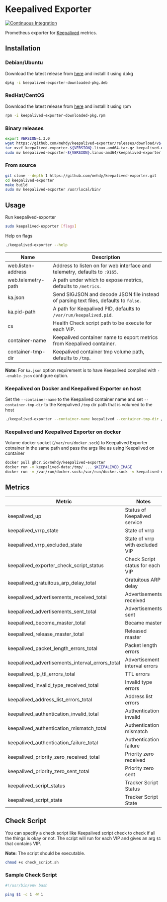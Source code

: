 # Keepalived Exporter

[![Continuous Integration](https://github.com/mehdy/keepalived-exporter/workflows/Continuous%20Integration/badge.svg)](https://github.com/mehdy/keepalived-exporter/actions)

Prometheus exporter for [Keepalived](https://keepalived.org) metrics.

## Installation

### Debian/Ubuntu

Download the latest release from [here](https://github.com/mehdy/keepalived-exporter/releases) and install it using dpkg

```bash
dpkg -i keepalived-exporter-downloaded-pkg.deb
```

### RedHat/CentOS

Download the latest release from [here](https://github.com/mehdy/keepalived-exporter/releases) and install it using rpm

```bash
rpm -i keepalived-exporter-downloaded-pkg.rpm
```

### Binary releases

```bash
export VERSION=1.3.0
wget https://github.com/mehdy/keepalived-exporter/releases/download/v${VERSION}/keepalived-exporter-${VERSION}.linux-amd64.tar.gz
tar xvzf keepalived-exporter-${VERSION}.linux-amd64.tar.gz keepalived-exporter-${VERSION}.linux-amd64/keepalived-exporter
sudo mv keepalived-exporter-${VERSION}.linux-amd64/keepalived-exporter /usr/local/bin/
```

### From source

```bash
git clone --depth 1 https://github.com/mehdy/keepalived-exporter.git
cd keepalived-exporter
make build
sudo mv keepalived-exporter /usr/local/bin/
```

## Usage

Run keepalived-exporter

```bash
sudo keepalived-exporter [flags]
```

Help on flags

```bash
./keepalived-exporter --help
```

Name               | Description
-------------------|------------
web.listen-address | Address to listen on for web interface and telemetry, defaults to `:9165`.
web.telemetry-path | A path under which to expose metrics, defaults to `/metrics`.
ka.json            | Send SIGJSON and decode JSON file instead of parsing text files, defaults to `false`.
ka.pid-path        | A path for Keepalived PID, defaults to `/var/run/keepalived.pid`.
cs                 | Health Check script path to be execute for each VIP.
container-name     | Keepalived container name to export metrics from Keepalived container.
container-tmp-dir  | Keepalived container tmp volume path, defaults to `/tmp`.

**Note:** For `ka.json` option requirement is to have Keepalived compiled with `--enable-json` configure option.

### Keepalived on Docker and Keepalived Exporter on host

Set the `--container-name` to the Keepalived container name and set `--container-tmp-dir` to the Keepalived `/tmp` dir path that is volumed to the host

```bash
./keepalived-exporter --container-name keepalived --container-tmp-dir /tmp
```

### Keepalived and Keepalived Exporter on docker

Volume docker socket (`/var/run/docker.sock`) to Keepalived Exporter cotnainer in the same path and pass the args like as using Keepalived on container

```bash
docker pull ghcr.io/mehdy/keepalived-exporter
docker run -v keepalived-data:/tmp/ ... $KEEPALIVED_IMAGE
docker run -v /var/run/docker.sock:/var/run/docker.sock -v keepalived-data:/tmp/keepalived-data:ro -p 9165:9165 ghcr.io/mehdy/keepalived-exporter --container-name keepalived --container-tmp-dir "/tmp/keepalived-data"
```

## Metrics

| Metric                                          | Notes
|-------------------------------------------------|------------------------------------
| keepalived_up                                   | Status of Keepalived service
| keepalived_vrrp_state                           | State of vrrp
| keepalived_vrrp_excluded_state                  | State of vrrp with excluded VIP
| keepalived_exporter_check_script_status         | Check Script status for each VIP
| keepalived_gratuitous_arp_delay_total           | Gratuitous ARP delay
| keepalived_advertisements_received_total        | Advertisements received
| keepalived_advertisements_sent_total            | Advertisements sent
| keepalived_become_master_total                  | Became master
| keepalived_release_master_total                 | Released master
| keepalived_packet_length_errors_total           | Packet length errors
| keepalived_advertisements_interval_errors_total | Advertisement interval errors
| keepalived_ip_ttl_errors_total                  | TTL errors
| keepalived_invalid_type_received_total          | Invalid type errors
| keepalived_address_list_errors_total            | Address list errors
| keepalived_authentication_invalid_total         | Authentication invalid
| keepalived_authentication_mismatch_total        | Authentication mismatch
| keepalived_authentication_failure_total         | Authentication failure
| keepalived_priority_zero_received_total         | Priority zero received
| keepalived_priority_zero_sent_total             | Priority zero sent
| keepalived_script_status                        | Tracker Script Status
| keepalived_script_state                         | Tracker Script State

## Check Script

You can specify a check script like Keepalived script check to check if all the things is okay or not.
The script will run for each VIP and gives an arg `$1` that contains VIP.

**Note:** The script should be executable.

```bash
chmod +x check_script.sh
```

### Sample Check Script

```bash
#!/usr/bin/env bash

ping $1 -c 1 -W 1
```
